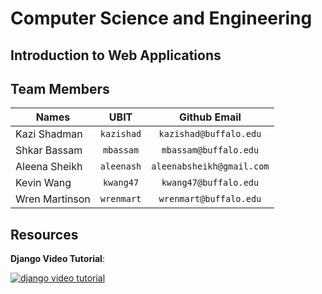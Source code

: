 # Computer Science and Engineering

## Introduction to Web Applications

## Team Members

| Names | UBIT | Github Email |
|-------|:------:|:----------:|
|Kazi Shadman | `kazishad` | `kazishad@buffalo.edu` |
|Shkar Bassam | `mbassam` | `mbassam@buffalo.edu` |
|Aleena Sheikh |  `aleenash` | `aleenabsheikh@gmail.com` |
|Kevin Wang | `kwang47` | `kwang47@buffalo.edu` |
|Wren Martinson | `wrenmart` | `wrenmart@buffalo.edu` |

## Resources 
**Django Video Tutorial**:

[![django video tutorial](https://img.youtube.com/vi/rHux0gMZ3Eg/0.jpg)](https://www.youtube.com/watch?v=rHux0gMZ3Eg)
